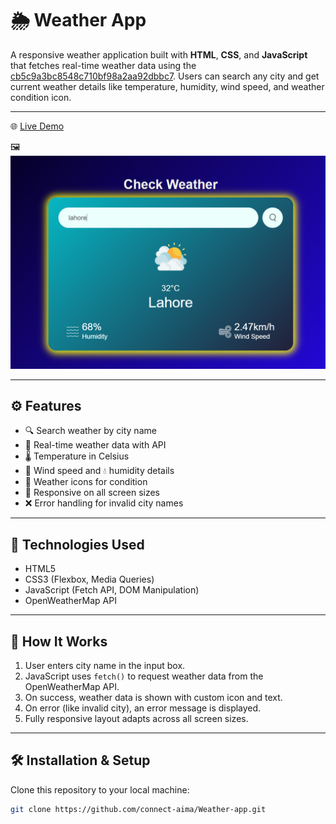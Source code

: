 # 🌦️ Weather App

A responsive weather application built with **HTML**, **CSS**, and **JavaScript** that fetches real-time weather data using the [cb5c9a3bc8548c710bf98a2aa92dbbc7](https://openweathermap.org/api). Users can search any city and get current weather details like temperature, humidity, wind speed, and weather condition icon.

---
🌐 [Live Demo](https://your-vercel-link-here.vercel.app)

🖼️ ![App Screenshot](images/display.png)

---

## ⚙️ Features

- 🔍 Search weather by city name
- 📡 Real-time weather data with API
- 🌡️ Temperature in Celsius
- 💨 Wind speed and 💧 humidity details
- 🌈 Weather icons for condition
- 🔁 Responsive on all screen sizes
- ❌ Error handling for invalid city names

---

## 🚀 Technologies Used

- HTML5
- CSS3 (Flexbox, Media Queries)
- JavaScript (Fetch API, DOM Manipulation)
- OpenWeatherMap API

---

## 🧠 How It Works

1. User enters city name in the input box.
2. JavaScript uses `fetch()` to request weather data from the OpenWeatherMap API.
3. On success, weather data is shown with custom icon and text.
4. On error (like invalid city), an error message is displayed.
5. Fully responsive layout adapts across all screen sizes.

---

## 🛠️ Installation & Setup

Clone this repository to your local machine:
```bash
git clone https://github.com/connect-aima/Weather-app.git
